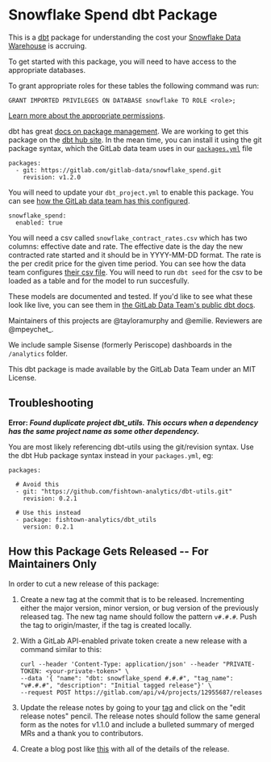 # Snowflake Spend dbt Package

This is a [dbt](http://getdbt.com) package for understanding the cost your [Snowflake Data Warehouse](https://www.snowflake.com) is accruing.

To get started with this package, you will need to have access to the appropriate databases.

To grant appropriate roles for these tables the following command was run:
```
GRANT IMPORTED PRIVILEGES ON DATABASE snowflake TO ROLE <role>;
```

[Learn more about the appropriate permissions](https://docs.snowflake.net/manuals/user-guide/data-share-consumers.html#granting-privileges-on-a-shared-database).

dbt has great [docs on package management](https://docs.getdbt.com/docs/package-management).
We are working to get this package on the [dbt hub site](http://hub.getdbt.com).
In the mean time, you can install it using the git package syntax, which the GitLab data team uses in our [`packages.yml`](https://gitlab.com/gitlab-data/analytics/blob/master/transform/snowflake-dbt/packages.yml) file

```
packages:
  - git: https://gitlab.com/gitlab-data/snowflake_spend.git
    revision: v1.2.0
```

You will need to update your `dbt_project.yml` to enable this package.
You can see [how the GitLab data team has this configured](https://gitlab.com/gitlab-data/analytics/blob/master/transform/snowflake-dbt/dbt_project.yml).

```
snowflake_spend:
  enabled: true
```

You will need a csv called `snowflake_contract_rates.csv` which has two columns: effective date and rate. The effective date is the day the new contracted rate started and it should be in YYYY-MM-DD format. The rate is the per credit price for the given time period. You can see how the data team configures [their csv file](https://gitlab.com/gitlab-data/analytics/blob/master/transform/snowflake-dbt/data/snowflake_contract_rates.csv). You will need to run `dbt seed` for the csv to be loaded as a table and for the model to run succesfully.

These models are documented and tested.
If you'd like to see what these look like live, you can see them in [the GitLab Data Team's public dbt docs](https://dbt.gitlabdata.com/#!/model/model.snowflake_spend.snowflake_amortized_rates).

Maintainers of this projects are @tayloramurphy and @emilie.
Reviewers are @mpeychet_.

We include sample Sisense (formerly Periscope) dashboards in the `/analytics` folder.

This dbt package is made available by the GitLab Data Team under an MIT License.

## Troubleshooting

**Error: _Found duplicate project dbt_utils. This occurs when a dependency has the same project name as some other dependency._**

You are most likely referencing dbt-utils using the git/revision syntax. Use the dbt Hub package syntax instead in your `packages.yml`, eg:

```
packages:

  # Avoid this
  - git: "https://github.com/fishtown-analytics/dbt-utils.git"
    revision: 0.2.1

  # Use this instead
  - package: fishtown-analytics/dbt_utils
    version: 0.2.1
```

## How this Package Gets Released -- For Maintainers Only

In order to cut a new release of this package:
1. Create a new tag at the commit that is to be released. Incrementing either the major version, minor version, or bug version of the previously released tag.  The new tag name should follow the pattern `v#.#.#`.  Push the tag to origin/master, if the tag is created locally.
1. With a GitLab API-enabled private token create a new release with a command similar to this:

    ```
    curl --header 'Content-Type: application/json' --header "PRIVATE-TOKEN: <your-private-token>" \
    --data '{ "name": "dbt: snowflake_spend #.#.#", "tag_name": "v#.#.#", "description": "Initial tagged release"}' \
    --request POST https://gitlab.com/api/v4/projects/12955687/releases
    ```

1. Update the release notes by going to your [tag](https://gitlab.com/gitlab-data/snowflake_spend/-/tags) and click on the "edit release notes" pencil.  The release notes should follow the same general form as the notes for v1.1.0 and include a bulleted summary of merged MRs and a thank you to contributors.
1. Create a blog post like [this](https://about.gitlab.com/blog/2020/04/08/snowflake-spend-dbt-package-release/) with all of the details of the release.
